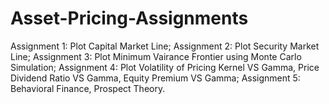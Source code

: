 # Asset-Pricing-Assignments
Assignment 1: Plot Capital Market Line;
Assignment 2: Plot Security Market Line;
Assignment 3: Plot Minimum Vairance Frontier using Monte Carlo Simulation;
Assignment 4: Plot Volatility of Pricing Kernel VS Gamma, Price Dividend Ratio VS Gamma, Equity Premium VS Gamma;
Assignment 5: Behavioral Finance, Prospect Theory.
